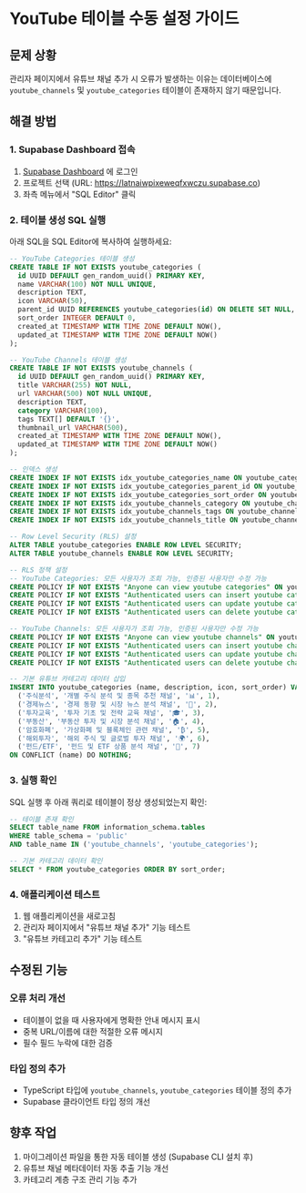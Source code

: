 # YouTube 테이블 수동 설정 가이드

## 문제 상황
관리자 페이지에서 유튜브 채널 추가 시 오류가 발생하는 이유는 데이터베이스에 `youtube_channels` 및 `youtube_categories` 테이블이 존재하지 않기 때문입니다.

## 해결 방법

### 1. Supabase Dashboard 접속
1. [Supabase Dashboard](https://supabase.com/dashboard) 에 로그인
2. 프로젝트 선택 (URL: https://latnaiwpixeweqfxwczu.supabase.co)
3. 좌측 메뉴에서 "SQL Editor" 클릭

### 2. 테이블 생성 SQL 실행
아래 SQL을 SQL Editor에 복사하여 실행하세요:

```sql
-- YouTube Categories 테이블 생성
CREATE TABLE IF NOT EXISTS youtube_categories (
  id UUID DEFAULT gen_random_uuid() PRIMARY KEY,
  name VARCHAR(100) NOT NULL UNIQUE,
  description TEXT,
  icon VARCHAR(50),
  parent_id UUID REFERENCES youtube_categories(id) ON DELETE SET NULL,
  sort_order INTEGER DEFAULT 0,
  created_at TIMESTAMP WITH TIME ZONE DEFAULT NOW(),
  updated_at TIMESTAMP WITH TIME ZONE DEFAULT NOW()
);

-- YouTube Channels 테이블 생성
CREATE TABLE IF NOT EXISTS youtube_channels (
  id UUID DEFAULT gen_random_uuid() PRIMARY KEY,
  title VARCHAR(255) NOT NULL,
  url VARCHAR(500) NOT NULL UNIQUE,
  description TEXT,
  category VARCHAR(100),
  tags TEXT[] DEFAULT '{}',
  thumbnail_url VARCHAR(500),
  created_at TIMESTAMP WITH TIME ZONE DEFAULT NOW(),
  updated_at TIMESTAMP WITH TIME ZONE DEFAULT NOW()
);

-- 인덱스 생성
CREATE INDEX IF NOT EXISTS idx_youtube_categories_name ON youtube_categories(name);
CREATE INDEX IF NOT EXISTS idx_youtube_categories_parent_id ON youtube_categories(parent_id);
CREATE INDEX IF NOT EXISTS idx_youtube_categories_sort_order ON youtube_categories(sort_order);
CREATE INDEX IF NOT EXISTS idx_youtube_channels_category ON youtube_channels(category);
CREATE INDEX IF NOT EXISTS idx_youtube_channels_tags ON youtube_channels USING GIN(tags);
CREATE INDEX IF NOT EXISTS idx_youtube_channels_title ON youtube_channels(title);

-- Row Level Security (RLS) 설정
ALTER TABLE youtube_categories ENABLE ROW LEVEL SECURITY;
ALTER TABLE youtube_channels ENABLE ROW LEVEL SECURITY;

-- RLS 정책 설정
-- YouTube Categories: 모든 사용자가 조회 가능, 인증된 사용자만 수정 가능
CREATE POLICY IF NOT EXISTS "Anyone can view youtube categories" ON youtube_categories FOR SELECT USING (true);
CREATE POLICY IF NOT EXISTS "Authenticated users can insert youtube categories" ON youtube_categories FOR INSERT WITH CHECK (auth.role() = 'authenticated');
CREATE POLICY IF NOT EXISTS "Authenticated users can update youtube categories" ON youtube_categories FOR UPDATE USING (auth.role() = 'authenticated');
CREATE POLICY IF NOT EXISTS "Authenticated users can delete youtube categories" ON youtube_categories FOR DELETE USING (auth.role() = 'authenticated');

-- YouTube Channels: 모든 사용자가 조회 가능, 인증된 사용자만 수정 가능
CREATE POLICY IF NOT EXISTS "Anyone can view youtube channels" ON youtube_channels FOR SELECT USING (true);
CREATE POLICY IF NOT EXISTS "Authenticated users can insert youtube channels" ON youtube_channels FOR INSERT WITH CHECK (auth.role() = 'authenticated');
CREATE POLICY IF NOT EXISTS "Authenticated users can update youtube channels" ON youtube_channels FOR UPDATE USING (auth.role() = 'authenticated');
CREATE POLICY IF NOT EXISTS "Authenticated users can delete youtube channels" ON youtube_channels FOR DELETE USING (auth.role() = 'authenticated');

-- 기본 유튜브 카테고리 데이터 삽입
INSERT INTO youtube_categories (name, description, icon, sort_order) VALUES
  ('주식분석', '개별 주식 분석 및 종목 추천 채널', '📊', 1),
  ('경제뉴스', '경제 동향 및 시장 뉴스 분석 채널', '📰', 2),
  ('투자교육', '투자 기초 및 전략 교육 채널', '🎓', 3),
  ('부동산', '부동산 투자 및 시장 분석 채널', '🏠', 4),
  ('암호화폐', '가상화폐 및 블록체인 관련 채널', '₿', 5),
  ('해외투자', '해외 주식 및 글로벌 투자 채널', '🌍', 6),
  ('펀드/ETF', '펀드 및 ETF 상품 분석 채널', '💼', 7)
ON CONFLICT (name) DO NOTHING;
```

### 3. 실행 확인
SQL 실행 후 아래 쿼리로 테이블이 정상 생성되었는지 확인:

```sql
-- 테이블 존재 확인
SELECT table_name FROM information_schema.tables 
WHERE table_schema = 'public' 
AND table_name IN ('youtube_channels', 'youtube_categories');

-- 기본 카테고리 데이터 확인
SELECT * FROM youtube_categories ORDER BY sort_order;
```

### 4. 애플리케이션 테스트
1. 웹 애플리케이션을 새로고침
2. 관리자 페이지에서 "유튜브 채널 추가" 기능 테스트
3. "유튜브 카테고리 추가" 기능 테스트

## 수정된 기능

### 오류 처리 개선
- 테이블이 없을 때 사용자에게 명확한 안내 메시지 표시
- 중복 URL/이름에 대한 적절한 오류 메시지
- 필수 필드 누락에 대한 검증

### 타입 정의 추가
- TypeScript 타입에 `youtube_channels`, `youtube_categories` 테이블 정의 추가
- Supabase 클라이언트 타입 정의 개선

## 향후 작업
1. 마이그레이션 파일을 통한 자동 테이블 생성 (Supabase CLI 설치 후)
2. 유튜브 채널 메타데이터 자동 추출 기능 개선
3. 카테고리 계층 구조 관리 기능 추가
